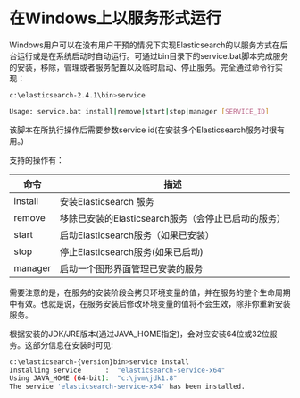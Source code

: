 # 在Windows上以服务形式运行

Windows用户可以在没有用户干预的情况下实现Elasticsearch的以服务方式在后台运行或是在系统启动时自动运行。可通过bin目录下的service.bat脚本完成服务的安装，移除，管理或者服务配置以及临时启动、停止服务。完全通过命令行实现：

```bash
c:\elasticsearch-2.4.1\bin>service

Usage: service.bat install|remove|start|stop|manager [SERVICE_ID]
```

该脚本在所执行操作后需要参数service id\(在安装多个Elasticsearch服务时很有用。\)

支持的操作有：

| 命令 | 描述 |
| --- | --- |
|  install | 安装Elasticsearch 服务  |
|remove|移除已安装的Elasticsearch服务（会停止已启动的服务）|
|start|启动Elasticsearch服务（如果已安装）|
|stop|停止Elasticsearch服务(如果已启动)|
|manager|启动一个图形界面管理已安装的服务|

需要注意的是，在服务的安装阶段会拷贝环境变量的值，并在服务的整个生命周期中有效。也就是说，在服务安装后修改环境变量的值将不会生效，除非你重新安装服务。

根据安装的JDK/JRE版本(通过JAVA_HOME指定)，会对应安装64位或32位服务。这部分信息在安装时可见:

```bash
c:\elasticsearch-{version}bin>service install
Installing service      :  "elasticsearch-service-x64"
Using JAVA_HOME (64-bit):  "c:\jvm\jdk1.8"
The service 'elasticsearch-service-x64' has been installed.
```

